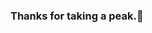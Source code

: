 ### Thanks for taking a peak.👋

<!--
**Pia007/Pia007** is a ✨ _special_ ✨ repository because its `README.md` (this file) appears on your GitHub profile.

Here are some ideas to get you started:

- 🔭 I’m currently working on a callobaration at Reskill Americans
- 🌱 I’m currently learning HTML5, CSS, JavaScript, ReactJS and  Node.js.
- 👯 I’m looking to collaborate on anthing thats exciting and offers a great learning experience.
- 🤔 I’m looking for help with ReactJS Hooks and Components.
- 💬 Ask me about I am formerly trained in Chemistry & Biological Science. I have always had a interest in computer programming. This is just te beginning....
- 📫 How to reach me: https://linkedin.com/in/pia-torain-dev  https://twitter.com/FeenixRizn
- 😄 Pronouns: she/her
- ⚡ Fun fact: I was once a college dropout, but I dropped back in.
-->
